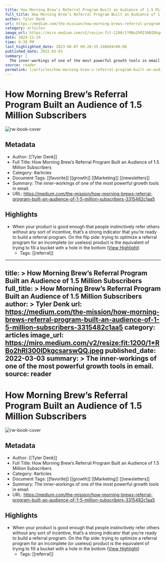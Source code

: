 ```yaml
---
title: How Morning Brew’s Referral Program Built an Audience of 1.5 Million Subscribers
full_title: How Morning Brew’s Referral Program Built an Audience of 1.5 Million Subscribers
author: Tyler Denk
url: https://medium.com/the-mission/how-morning-brews-referral-program-built-an-audience-of-1-5-million-subscribers-3315482c1aa5
category: articles
image_url: https://miro.medium.com/v2/resize:fit:1200/1*RBo2hRI300IDkgcsarswQQ.jpeg
date: 2024-12-29
time: 6:39 PM
last_highlighted_date: 2023-06-07 09:20:35.346604+00:00
published_date: 2022-03-03
summary: |
  The inner-workings of one of the most powerful growth tools in email.
source: reader
permalink: l/articles/how-morning-brew-s-referral-program-built-an-audience-of-1-5-million-subscribers
---
```

# How Morning Brew’s Referral Program Built an Audience of 1.5 Million Subscribers

![rw-book-cover](https://miro.medium.com/v2/resize:fit:1200/1*RBo2hRI300IDkgcsarswQQ.jpeg)

## Metadata
- Author: [[Tyler Denk]]
- Full Title: How Morning Brew’s Referral Program Built an Audience of 1.5 Million Subscribers
- Category: #articles
- Document Tags: [[favorite]] [[growth]] [[Marketing]] [[newsletters]] 
- Summary: The inner-workings of one of the most powerful growth tools in email.
- URL: https://medium.com/the-mission/how-morning-brews-referral-program-built-an-audience-of-1-5-million-subscribers-3315482c1aa5

## Highlights
- When your product is good enough that people instinctively refer others without any sort of incentive, that’s a strong indicator that you’re ready to build a referral program. On the flip side: trying to optimize a referral program for an incomplete (or useless) product is the equivalent of trying to fill a bucket with a hole in the bottom ([View Highlight](https://read.readwise.io/read/01h2ajgvd37dm4hr3wxjay9pw4))
    - Tags: [[referral]] 


---
title: >
  How Morning Brew’s Referral Program Built an Audience of 1.5 Million Subscribers
full_title: >
  How Morning Brew’s Referral Program Built an Audience of 1.5 Million Subscribers
author: >
  Tyler Denk
url: https://medium.com/the-mission/how-morning-brews-referral-program-built-an-audience-of-1-5-million-subscribers-3315482c1aa5
category: articles
image_url: https://miro.medium.com/v2/resize:fit:1200/1*RBo2hRI300IDkgcsarswQQ.jpeg
published_date: 2022-03-03
summary: >
  The inner-workings of one of the most powerful growth tools in email.
source: reader
---
# How Morning Brew’s Referral Program Built an Audience of 1.5 Million Subscribers

![rw-book-cover](https://miro.medium.com/v2/resize:fit:1200/1*RBo2hRI300IDkgcsarswQQ.jpeg)

## Metadata
- Author: [[Tyler Denk]]
- Full Title: How Morning Brew’s Referral Program Built an Audience of 1.5 Million Subscribers
- Category: #articles
- Document Tags: [[favorite]] [[growth]] [[Marketing]] [[newsletters]] 
- Summary: The inner-workings of one of the most powerful growth tools in email.
- URL: https://medium.com/the-mission/how-morning-brews-referral-program-built-an-audience-of-1-5-million-subscribers-3315482c1aa5

## Highlights
- When your product is good enough that people instinctively refer others without any sort of incentive, that’s a strong indicator that you’re ready to build a referral program. On the flip side: trying to optimize a referral program for an incomplete (or useless) product is the equivalent of trying to fill a bucket with a hole in the bottom ([View Highlight](https://read.readwise.io/read/01h2ajgvd37dm4hr3wxjay9pw4))
    - Tags: [[referral]] 


